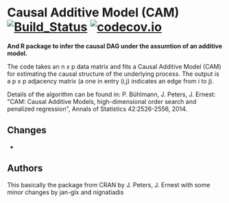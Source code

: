 # Causal Additive Model (CAM) [![Build_Status](https://travis-ci.org/jan-glx/CAM.svg?branch=master)](https://travis-ci.org/jan-glx/CAM) [![codecov.io](http://codecov.io/github/jan-glx/CAM/coverage.svg?branch=master)](http://codecov.io/github/jan-glx/CAM?branch=master)

**And R package to infer the causal DAG under the assumtion of an additive model.**

The code takes an n x p data matrix and fits a Causal Additive Model (CAM) for estimating the causal structure of the underlying process. The output is a p x p adjacency matrix (a one in entry (i,j) indicates an edge from i to j). 

Details of the algorithm can be found in: P. Bühlmann, J. Peters, J. Ernest: "CAM: Causal Additive Models, high-dimensional order search and penalized regression", Annals of Statistics 42:2526-2556, 2014.
## Changes
* 

## Authors
This basically the package from CRAN by J. Peters, J. Ernest with some minor changes by jan-glx and nignatiadis
